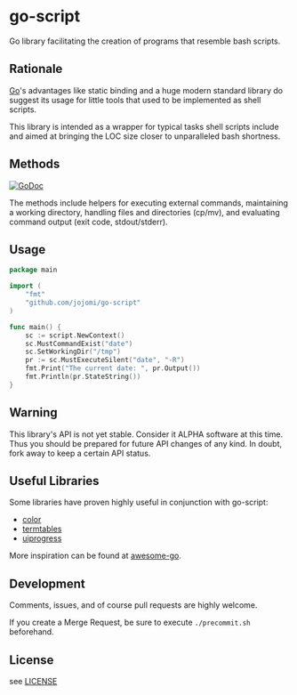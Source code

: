 # go-script
Go library facilitating the creation of programs that resemble bash scripts.


## Rationale

[Go](https://golang.org)'s advantages like static binding and a huge modern standard library do suggest its usage for little tools that used to be implemented as shell scripts.

This library is intended as a wrapper for typical tasks shell scripts include and aimed at bringing the LOC size closer to unparalleled bash shortness.


## Methods

[![GoDoc](https://godoc.org/github.com/jojomi/go-script?status.svg)](https://godoc.org/github.com/jojomi/go-script)

The methods include helpers for executing external commands, maintaining a working directory, handling files and directories (cp/mv), and evaluating command output (exit code, stdout/stderr).


## Usage

```go
package main

import (
	"fmt"
	"github.com/jojomi/go-script"
)

func main() {
	sc := script.NewContext()
	sc.MustCommandExist("date")
	sc.SetWorkingDir("/tmp")
	pr := sc.MustExecuteSilent("date", "-R")
	fmt.Print("The current date: ", pr.Output())
	fmt.Println(pr.StateString())
}
```


## Warning

This library's API is not yet stable. Consider it ALPHA software at this time.
Thus you should be prepared for future API changes of any kind. In doubt, fork
away to keep a certain API status.


## Useful Libraries

Some libraries have proven highly useful in conjunction with go-script:

* [color](https://github.com/fatih/color)
* [termtables](https://github.com/apcera/termtables)
* [uiprogress](https://github.com/gosuri/uiprogress)

More inspiration can be found at [awesome-go](https://github.com/avelino/awesome-go#command-line).


## Development

Comments, issues, and of course pull requests are highly welcome.

If you create a Merge Request, be sure to execute `./precommit.sh` beforehand.


## License

see [LICENSE](LICENSE)
